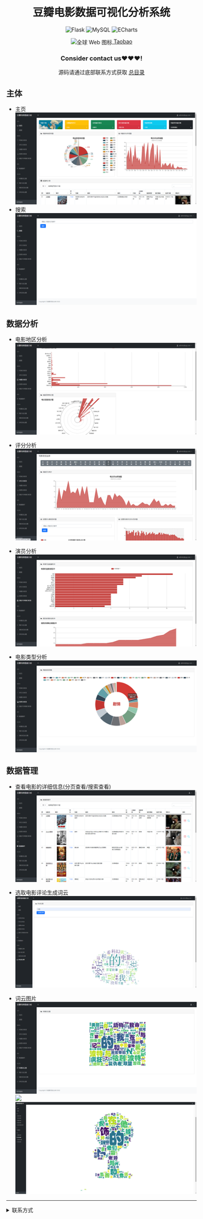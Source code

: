 
<div align="center">
  <h1>豆瓣电影数据可视化分析系统</h1>

![Flask](https://img.shields.io/badge/Flask-000000.svg?style=for-the-badge&logo=flask&logoColor=white&style=plastic)
![MySQL](https://img.shields.io/badge/MySQL-4479A1.svg?style=for-the-badge&logo=mysql&logoColor=white&style=plastic)
![ECharts](https://img.shields.io/badge/ECharts-3DDC84.svg?style=for-the-badge&logo=apacheecharts&logoColor=white&style=plastic)

<img src="https://www.taobao.com/favicon.ico" alt="全球 Web 图标" role="presentation" data-bm="45" width="17" height="17" align="center" ><a href='https://shop230447850.taobao.com/' > Taobao</a></img>
  ### **Consider contact us❤️❤️❤️!**
</div>

<div align="center">

源码请通过底部联系方式获取 [总目录](https://gitee.com/k54kdk/k54kdk/raw/master/README.md#django+mysql系统展示)

</div>


## 主体
- 主页
![](./home.png)
- 搜索
![](./search.png)

## 数据分析
- 电影地区分析
![](./location-analysis.png)
- 评分分析
![](./Score-analysis.png)
- 演员分析
![](./actor-analysis.png)

- 电影类型分析
![](./type-analysis.png)
## 数据管理
- 查看电影的详细信息(分页查看/搜索查看)
![](./data查看电影的详细信息分页查看搜索查看.png)

- 选取电影评论生成词云
![](./选取电影评论生成词云.png)
- 词云图片
![](./wordcloud.png)
![](./wordcloud1.png)
![](./wordcloud2.png)

***
<details>
<summary> 联系方式</summary>
<html>
    <div align="center">
        <table align="center" >
            <tr>
                <td>
                    <img src="https://gitee.com/k54kdk/result_display/-/raw/master/src/联系二维码/微信好友.jpg" height=350/>
                </td>
                <td>
                    <img src="https://gitee.com/k54kdk/result_display/-/raw/master/src/联系二维码/QQ好友.jpg" height=350/>
                </td>
            </tr>
        </table>
    </div>
</html>
